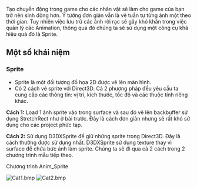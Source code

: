 
Tạo chuyển động trong game cho các nhân vật sẽ làm cho game của bạn trở nên sinh động hơn. Ý tưởng đơn giản vẫn là vẽ tuần tự từng ảnh một theo thời gian. Tuy nhiên việc lưu trữ các ảnh rời rạc sẽ gây khó khăn trong việc quản lý các Animation, thông qua đó chúng ta sẽ sử dụng một công cụ khá hiệu quả đó là Sprite.

## Một số khái niệm
### Sprite
- Sprite là một đối tượng đồ họa 2D được vẽ lên màn hình.
- Có 2 cách vẽ sprite với Direct3D. Cả 2 phương pháp đều yêu cầu ta cung cấp các thông tin: vị trí, kích thước, tốc độ và các thuộc tính riêng khác.

**Cách 1:** Load 1 ảnh sprite vào trong surface và sau đó vẽ lên backbuffer sử dụng StretchRect như ở bài trước. Đây là cách đơn giản nhưng sẽ rất khó sử dụng cho các project phức tạp.

**Cách 2:** Sử dụng D3DXSprite để giữ những sprite trong Direct3D. Đây là cách thường được sử dụng nhất. D3DXSprite sử dụng texture thay vì surface để chứa bức ảnh làm sprite.
Chúng ta sẽ đi qua cả 2 cách trong 2 chương trình mẫu tiếp theo.

Chương trình Anim_Sprite

![Cat1.bmp](https://1.bp.blogspot.com/-wAYzMs4i7Uo/XTHHXDiVUhI/AAAAAAAAEEA/X3bSCudQyaUmeSh5BWZWSl5LxScQmcrCQCLcBGAs/s1600/cat1.bmp) ![Cat2.bmp](https://1.bp.blogspot.com/-yO71r4c_aK8/XTHHXIWC9xI/AAAAAAAAEEE/9_s4hk1wBvw7P7nnuDWWu8-4SmS4MsYHQCLcBGAs/s1600/cat2.bmp)